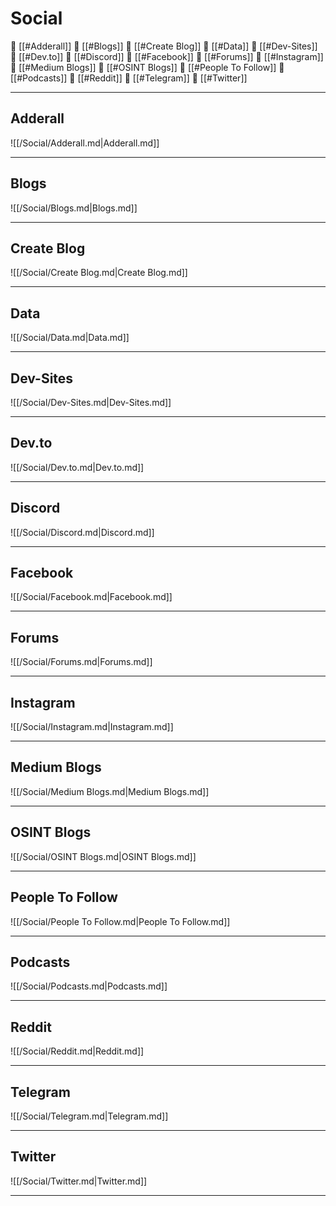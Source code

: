 <!--book-ignore-->
<!--dont-delete-these-comments-->

<div style="page-break-after: always;"></div>

# Social

📄 [[#Adderall]]
📄 [[#Blogs]]
📄 [[#Create Blog]]
📄 [[#Data]]
📄 [[#Dev-Sites]]
📄 [[#Dev.to]]
📄 [[#Discord]]
📄 [[#Facebook]]
📄 [[#Forums]]
📄 [[#Instagram]]
📄 [[#Medium Blogs]]
📄 [[#OSINT Blogs]]
📄 [[#People To Follow]]
📄 [[#Podcasts]]
📄 [[#Reddit]]
📄 [[#Telegram]]
📄 [[#Twitter]]

---

## Adderall

![[/Social/Adderall.md|Adderall.md]]

---

## Blogs

![[/Social/Blogs.md|Blogs.md]]

---

## Create Blog

![[/Social/Create Blog.md|Create Blog.md]]

---

## Data

![[/Social/Data.md|Data.md]]

---

## Dev-Sites

![[/Social/Dev-Sites.md|Dev-Sites.md]]

---

## Dev.to

![[/Social/Dev.to.md|Dev.to.md]]

---

## Discord

![[/Social/Discord.md|Discord.md]]

---

## Facebook

![[/Social/Facebook.md|Facebook.md]]

---

## Forums

![[/Social/Forums.md|Forums.md]]

---

## Instagram

![[/Social/Instagram.md|Instagram.md]]

---

## Medium Blogs

![[/Social/Medium Blogs.md|Medium Blogs.md]]

---

## OSINT Blogs

![[/Social/OSINT Blogs.md|OSINT Blogs.md]]

---

## People To Follow

![[/Social/People To Follow.md|People To Follow.md]]

---

## Podcasts

![[/Social/Podcasts.md|Podcasts.md]]

---

## Reddit

![[/Social/Reddit.md|Reddit.md]]

---

## Telegram

![[/Social/Telegram.md|Telegram.md]]

---

## Twitter

![[/Social/Twitter.md|Twitter.md]]

---

